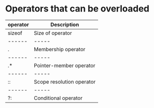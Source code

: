 # Operators that can be overloaded

| operator |    Description               |
| ------   | -----                        |
| sizeof   | Size of operator             |
| ------   | -----                        |
| .        | Membership operator          |
| ------   | -----                        |
| .*       | Pointer-member operator      |
| ------   | -----                        |
| ::       | Scope resolution operator    |
| ------   | -----                        |
| ?:       | Conditional operator         |
